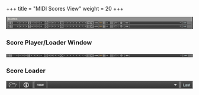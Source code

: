 +++
title = "MIDI Scores View"
weight = 20
+++

![pic](images/midi_scores_view.png)

### Score Player/Loader Window
![MIDI Score Effect and load window](images/midi_score.png)

### Score Loader
![pic](images/score_load.png)